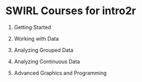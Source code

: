 # SWIRL Courses for intro2r

1. Getting Started

2. Working with Data

3. Analyzing Grouped Data

4. Analyzing Continuous Data

5. Advanced Graphics and Programming
